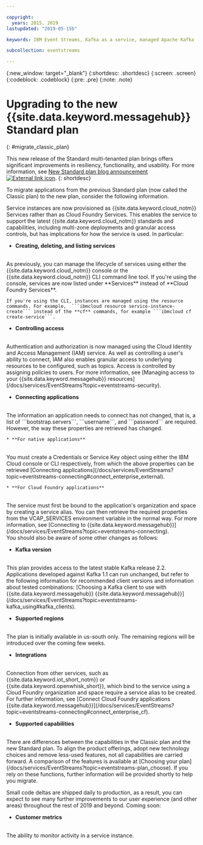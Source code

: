 ```yaml
---

copyright:
  years: 2015, 2019
lastupdated: "2019-05-15b"

keywords: IBM Event Streams, Kafka as a service, managed Apache Kafka

subcollection: eventstreams

---
```


{:new_window: target="_blank"}
{:shortdesc: .shortdesc}
{:screen: .screen}
{:codeblock: .codeblock}
{:pre: .pre}
{:note: .note}

# Upgrading to the new {{site.data.keyword.messagehub}} Standard plan 
{: #migrate_classic_plan}

This new release of the Standard multi-tenanted plan brings offers significant improvements in resiliency, functionality, and usability. For more information, see [New Standard plan blog announcement ![External link icon](../../icons/launch-glyph.svg "External link icon")](https://www.ibm.com/cloud/blog/announcements/ibm-event-streams-releases-a-new-and-enhanced-standard-plan). 
{: shortdesc}

To migrate applications from the previous Standard plan (now called the Classic plan) to the new plan, consider the following information.

Service instances are now provisioned as {{site.data.keyword.cloud_notm}} Services rather than as Cloud Foundry Services. This enables the service to support the latest {{site.data.keyword.cloud_notm}} standards and capabilities, including multi-zone deployments and granular access controls, but has implications for how the service is used. In particular:

* **Creating, deleting, and listing services**
<br/>
    As previously, you can manage the lifecycle of services using either the {{site.data.keyword.cloud_notm}} console or the {{site.data.keyword.cloud_notm}} CLI command line tool. If you're using the console, services are now listed under **Services** instead of **Cloud Foundry Services**. 
    
    If you're using the CLI, instances are managed using the resource commands. For example,  ```ibmcloud resource service-instance-create``` instead of the **cf** commands, for example ```ibmcloud cf create-service```.

* **Controlling access**
<br/>
    Authentication and authorization is now managed using the Cloud Identity and Access Management (IAM) service. As well as controlling a user's ability to connect, IAM also enables granular access to underlying resources to be configured, such as topics. Access is controlled by assigning policies to users. For more information, see 
    [Managing access to your {{site.data.keyword.messagehub}} resources](/docs/services/EventStreams?topic=eventstreams-security).

* **Connecting applications**
<br/>
    The information an application needs to connect has not changed, that is, a list of ```bootstrap.servers```, ```username```, and ```password``` are required. However, the way these properties are retrieved has changed.

    * **For native applications**
<br/>
    You must create a Credentials or Service Key object using either the IBM Cloud console or CLI respectively, from which the above properties can be retrieved 
    [Connecting applications](/docs/services/EventStreams?topic=eventstreams-connecting#connect_enterprise_external).
    

    * **For Cloud Foundry applications**
<br/>
    The service must first be bound to the application's organization and space by creating a service alias. You can then retrieve the required properties from the VCAP_SERVICES environment variable in the normal way. For more information, see 
    [Connecting to {{site.data.keyword.messagehub}}](/docs/services/EventStreams?topic=eventstreams-connecting).

<br/>
You should also be aware of some other changes as follows:

* **Kafka version**
<br/>
    This plan provides access to the latest stable Kafka release 2.2. Applications developed against Kafka 1.1 can run unchanged, but refer to the following information for recommended client versions and information about tested combinations: [Choosing a Kafka client to use with {{site.data.keyword.messagehub}} {{site.data.keyword.messagehub}}](/docs/services/EventStreams?topic=eventstreams-kafka_using#kafka_clients). 
    

* **Supported regions**
<br/>
    The plan is initially available in us-south only. The remaining regions will be introduced over the coming few weeks.

* **Integrations**
<br/>
    Connection from other services, such as {{site.data.keyword.iot_short_notm}} or {{site.data.keyword.openwhisk_short}}, which bind to the service using a Cloud Foundry organization and space require a service alias to be created. For further information, see
    [Connect Cloud Foundry applications {{site.data.keyword.messagehub}}](/docs/services/EventStreams?topic=eventstreams-connecting#connect_enterprise_cf).
    

* **Supported capabilities**
<br/>
    There are differences between the capabilities in the Classic plan and the new Standard plan. To align the product offerings, adopt new technology choices and remove less-used features, not all capabilities are carried forward. A comparison of the features is available at [Choosing your plan](/docs/services/EventStreams?topic=eventstreams-plan_choose). If you rely on these functions, further information will be provided shortly to help you migrate.
   
Small code deltas are shipped daily to production, as a result, you can expect to see many further improvements to our user experience (and other areas) throughout the rest of 2019 and beyond. Coming soon:

* **Customer metrics**
<br/>
    The ability to monitor activity in a service instance.




